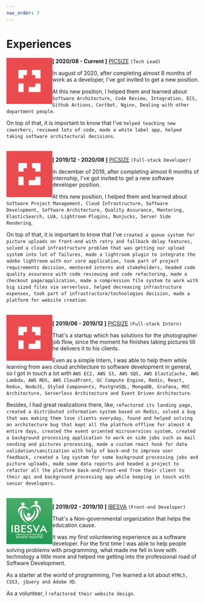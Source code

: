 ```yaml
---
nav_order: 3
---
```


# Experiences

<img src="../assets/experiences/picsize.jpg" align="left" width="120">

**[ 2020/08 - Current ]** [PICSIZE](https://picsize.com.br) ``(Tech Lead)``

In august of 2020, after completing almost 8 months of work as a developer, I've got invited to get a new position.

At this new position, I helped them and learned about `Software Architecture, Code Review, Integration, ECS, Github Actions, Certbot, Nginx, Dealing with other department people`.

On top of that, it is important to know that I've `helped teaching new coworkers, reviewed lots of code, made a white label app, helped taking software architectural decisions`.

<br />

<img src="../assets/experiences/picsize.jpg" align="left" width="120">

**[ 2019/12 - 2020/08 ]** [PICSIZE](https://picsize.com.br) ``(Full-stack Developer)``

In december of 2019, after completing almost 6 months of internship, I've got invited to get a new software developer position.

At this new position, I helped them and learned about `Software Project Management, Cloud Infrastructure, Software Development, Software Architecture, Quality Assurance, Mentoring, ElasticSearch, LUA, Lightroom Plugins, Nunjucks, Server Side Rendering`.

On top of that, it is important to know that I've `created a queue system for picture uploads on front-end with retry and fallback delay features, solved a cloud infrastructure problem that was getting our upload system into lot of failures, made a lightroom plugin to integrate the adobe lightroom with our core application, took part of project requirements decision, mentored interns and stakeholders, headed code quality assurance with code reviewing and code refactoring, made a checkout page/application, made a compression file system to work with big sized files via serverless, helped decreasing infrastructure expenses, took part of infrastructure/technologies decision, made a platform for website creation`.

<br />

<img src="../assets/experiences/picsize.jpg" align="left" width="120">

**[ 2019/06 - 2019/12 ]** [PICSIZE](https://picsize.com.br) ``(Full-stack Intern)``

That's a startup which has solutions for the photographer job flow, since the moment he finishes taking pictures till he delivers it to his clients. 

Even as a simple Intern, I was able to help them while learning from aws cloud architecture to software development in general, so I got in touch a lot with `AWS EC2, AWS S3, AWS SQS, AWS ElastiCache, AWS Lambda, AWS RDS, AWS CloudFront, GC Compute Engine, Redis, React, Redux, NodeJS, Styled Components, PostgreSQL, MongoDB, Grafana, MVC Architecture, Serverless Architecture and Event Driven Architecture`.

Besides, I had great realizations there, like, `refactored its landing page, created a distributed information system based on Redis, solved a bug that was making them lose clients everyday, found and helped solving an architecture bug that kept all the platform offline for almost 4 entire days, created the event oriented microservices system, created a background processing application to work on side jobs such as mail sending and pictures processing, made a custom react hook for data validation/sanitization with help of back-end to improve user feedback, created a log system for some background processing jobs and picture uploads, made some data reports and headed a project to refactor all the platform back-end/front-end from their client to their api and background processing app while keeping in touch with senior developers`.

<br />

<img src="../assets/experiences/ibesva.jpeg" align="left" width="120">

**[ 2019/02 - 2019/10 ]** [IBESVA](https://ibesva.netlify.com) ``(Front-end Developer)``

That's a Non-governmental organization that helps the education cause.

It was my first volunteering experience as a software developer. For the first time I was able to help people solving problems with programming, what made me fell in love with technology a little more and helped me getting into the professional road of Software Development.

As a starter at the world of programming, I've learned a lot about `HTML5, CSS3, jQuery and Adobe XD`.

As a volunteer, I `refactored their website design`.
